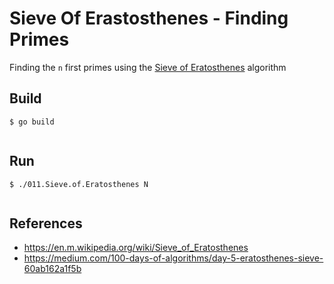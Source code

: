 Sieve Of Erastosthenes - Finding Primes
======================

Finding the `n` first primes using the [Sieve of Eratosthenes](https://en.m.wikipedia.org/wiki/Sieve_of_Eratosthenes) algorithm

## Build 
 
``` 
$ go build 
 
``` 
 
## Run 
 
 
``` 
$ ./011.Sieve.of.Eratosthenes N
  
```

References
----------
* https://en.m.wikipedia.org/wiki/Sieve_of_Eratosthenes
* https://medium.com/100-days-of-algorithms/day-5-eratosthenes-sieve-60ab162a1f5b

